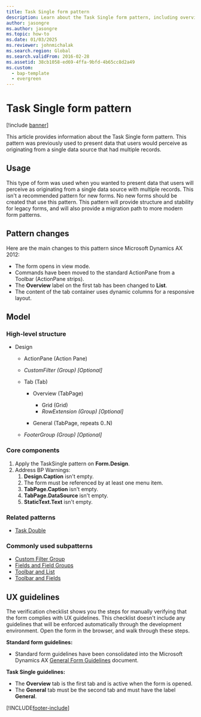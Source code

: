 ```yaml
---
title: Task Single form pattern
description: Learn about the Task Single form pattern, including overviews on usage, pattern changes, models, UX guidelines, and examples.
author: jasongre
ms.author: jasongre
ms.topic: how-to
ms.date: 01/03/2025
ms.reviewer: johnmichalak
ms.search.region: Global
ms.search.validFrom: 2016-02-28
ms.assetid: 38cb1058-ed69-4ffa-9bfd-4b65cc8d2a49
ms.custom: 
  - bap-template
  - evergreen
---
```


# Task Single form pattern

[!include [banner](../includes/banner.md)]

This article provides information about the Task Single form pattern. This pattern was previously used to present data that users would perceive as originating from a single data source that had multiple records.

## Usage

This type of form was used when you wanted to present data that users will perceive as originating from a single data source with multiple records. This isn't a recommended pattern for new forms. No new forms should be created that use this pattern. This pattern will provide structure and stability for legacy forms, and will also provide a migration path to more modern form patterns.

## Pattern changes
Here are the main changes to this pattern since Microsoft Dynamics AX 2012:

-   The form opens in view mode.
-   Commands have been moved to the standard ActionPane from a Toolbar (ActionPane strips).
-   The **Overview** label on the first tab has been changed to **List**.
-   The content of the tab container uses dynamic columns for a responsive layout.

## Model
### High-level structure

- Design

    - ActionPane (Action Pane)
    - *CustomFilter (Group) \[Optional\]*
    - Tab (Tab)

        - Overview (TabPage)

            - Grid (Grid)
            - *RowExtension (Group) \[Optional\]*

        - General (TabPage, repeats 0..N)

    - *FooterGroup (Group) \[Optional\]*

### Core components

1.  Apply the TaskSingle pattern on **Form.Design**.
2.  Address BP Warnings:
    1.  **Design.Caption** isn't empty.
    2.  The form must be referenced by at least one menu item.
    3.  **TabPage.Caption** isn't empty.
    4.  **TabPage.DataSource** isn't empty.
    5.  **StaticText.Text** isn't empty.

### Related patterns

-   [Task Double](task-double-form-pattern.md)

### Commonly used subpatterns

-   [Custom Filter Group](custom-filter-group-subpattern.md)
-   [Fields and Field Groups](fields-field-groups-subpattern.md)
-   [Toolbar and List](toolbar-list-subpattern.md)
-   [Toolbar and Fields](toolbar-fields-subpattern.md)

## UX guidelines
The verification checklist shows you the steps for manually verifying that the form complies with UX guidelines. This checklist doesn't include any guidelines that will be enforced automatically through the development environment. Open the form in the browser, and walk through these steps. 

**Standard form guidelines:**

-   Standard form guidelines have been consolidated into the Microsoft Dynamics AX [General Form Guidelines](general-form-guidelines.md) document.

**Task Single guidelines:**

-   The **Overview** tab is the first tab and is active when the form is opened.
-   The **General** tab must be the second tab and must have the label **General**.




[!INCLUDE[footer-include](../../../includes/footer-banner.md)]
